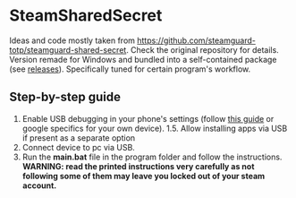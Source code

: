 # SteamSharedSecret

Ideas and code mostly taken from https://github.com/steamguard-totp/steamguard-shared-secret.
Check the original repository for details.
Version remade for Windows and bundled into a self-contained package (see [releases](../../releases)).
Specifically tuned for certain program's workflow.

## Step-by-step guide
1. Enable USB debugging in your phone's settings (follow [this guide](https://developer.android.com/studio/debug/dev-options#enable) or google specifics for your own device).
1.5. Allow installing apps via USB if present as a separate option
2. Connect device to pc via USB.
3. Run the **main.bat** file in the program folder and follow the instructions. **WARNING: read the printed instructions very carefully as not following some of them may leave you locked out of your steam account.**
